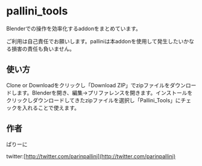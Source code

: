 # pallini_tools

Blenderでの操作を効率化するaddonをまとめています。

ご利用は自己責任でお願いします。palliniは本addonを使用して発生したいかなる損害の責任も負いません。

## 使い方

Clone or Downloadをクリックし「Download ZIP」でzipファイルをダウンロードします。Blenderを開き、編集→プリファレンスを開きます。インストールをクリックしダウンロードしてきたzipファイルを選択し「Pallini_Tools」にチェックを入れることで使えます。

## 作者
ぱりーに

twitter:[http://twitter.com/parinpallini](http://twitter.com/parinpallini)
